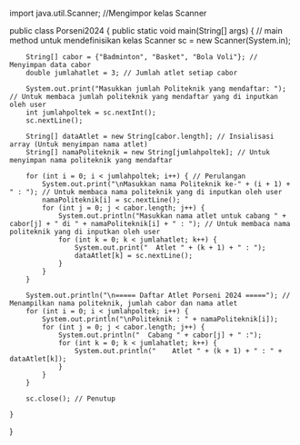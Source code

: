 import java.util.Scanner; //Mengimpor kelas Scanner

public class Porseni2024 {
    public static void main(String[] args) { // main method untuk mendefinisikan kelas
        Scanner sc = new Scanner(System.in);

        String[] cabor = {"Badminton", "Basket", "Bola Voli"}; // Menyimpan data cabor
        double jumlahatlet = 3; // Jumlah atlet setiap cabor

        System.out.print("Masukkan jumlah Politeknik yang mendaftar: "); // Untuk membaca jumlah politeknik yang mendaftar yang di inputkan oleh user
        int jumlahpoltek = sc.nextInt();
        sc.nextLine();
        
        String[] dataAtlet = new String[cabor.length]; // Insialisasi array (Untuk menyimpan nama atlet)
        String[] namaPoliteknik = new String[jumlahpoltek]; // Untuk menyimpan nama politeknik yang mendaftar

        for (int i = 0; i < jumlahpoltek; i++) { // Perulangan
            System.out.print("\nMasukkan nama Politeknik ke-" + (i + 1) + " : "); // Untuk membaca nama politeknik yang di inputkan oleh user
            namaPoliteknik[i] = sc.nextLine();
            for (int j = 0; j < cabor.length; j++) {
                System.out.println("Masukkan nama atlet untuk cabang " + cabor[j] + " di " + namaPoliteknik[i] + " : "); // Untuk membaca nama politeknik yang di inputkan oleh user
                for (int k = 0; k < jumlahatlet; k++) {
                    System.out.print("  Atlet " + (k + 1) + " : ");
                    dataAtlet[k] = sc.nextLine();
                }
            }
        }

        System.out.println("\n===== Daftar Atlet Porseni 2024 ====="); // Menampilkan nama politeknik, jumlah cabor dan nama atlet
        for (int i = 0; i < jumlahpoltek; i++) {
            System.out.println("\nPoliteknik : " + namaPoliteknik[i]);
            for (int j = 0; j < cabor.length; j++) {
                System.out.println("  Cabang " + cabor[j] + " :");
                for (int k = 0; k < jumlahatlet; k++) {
                    System.out.println("    Atlet " + (k + 1) + " : " + dataAtlet[k]);
                }
            }
        }

        sc.close(); // Penutup

    }
}